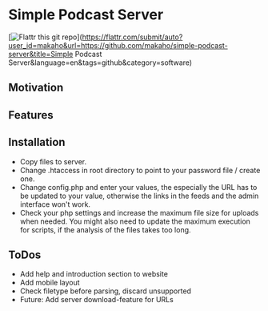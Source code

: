 Simple Podcast Server
=====================

[![Flattr this git repo](http://api.flattr.com/button/flattr-badge-large.png)](https://flattr.com/submit/auto?user_id=makaho&url=https://github.com/makaho/simple-podcast-server&title=Simple Podcast Server&language=en&tags=github&category=software) 

Motivation
----------


Features
--------


Installation
------------
- Copy files to server.
- Change .htaccess in root directory to point to your password file / create one.
- Change config.php and enter your values, the especially the URL has to be updated to your value, otherwise the links in the feeds and the admin interface won't work.
- Check your php settings and increase the maximum file size for uploads when needed. You might also need to update the maximum execution for scripts, if the analysis of the files takes too long.

ToDos
-----

- Add help and introduction section to website
- Add mobile layout
- Check filetype before parsing, discard unsupported
- Future: Add server download-feature for URLs
